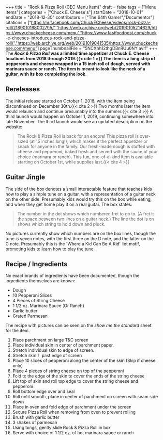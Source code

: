 +++
title = "Rock & Pizza Roll (CEC Menu Item)"
draft = false
tags = ["Menu Items"]
categories = ["Chuck E. Cheese's"]
startDate = "2018-10-01"
endDate = "2018-12-30"
contributors = ["The 64th Gamer","Documentor"]
citations = ["https://m.facebook.com/ChuckECheese/videos/rock-pizza-roll/2189010168002795/","https://web.archive.org/web/20190105214629/https://www.chuckecheese.com/menu","https://www.fastfoodpost.com/chuck-e-cheeses-introduces-rock-and-pizza-roll/","https://web.archive.org/web/20191019041535/https://www.chuckecheese.com/menu"]
pageThumbnailFile = "5NCXhh12thgDBnRUu0NY.avif"
+++
The ***Rock & Pizza Roll* was a limited time appetizer at Chuck E. Cheese locations from 2018 through 2019.{{< cite 1 >}}
The item is a long strip of pepperonis and cheese wrapped in a 15 inch roll of dough, served with marinara sauce or ranch. The item is meant to look like the neck of a guitar, with its box completing the look.**

## Rereleases

The initial release started on October 1, 2018, with the item being discontinued on December 30th.{{< cite 2 >}} Two months later the item would relaunch and continue presumably into the summer.{{< cite 3 >}} A third launch would happen on October 1, 2019, continuing somewhere into late November.
The third launch would see an updated description on the website:

> The Rock & Pizza Roll is back for an encore! This pizza roll is over-sized (at 15 inches long!), which makes it the perfect appetizer or snack for anyone in the family. Our fresh-made dough is stuffed with cheese and pepperoni, baked fresh and served with the sauce of your choice (marinara or ranch). This fun, one-of-a-kind item is available starting on October 1st, while supplies last.{{< cite 4 >}}

## Guitar Jingle

The side of the box denotes a small interactable feature that teaches kids how to play a simple tune on a guitar, with a representation of a guitar neck on the other side. Presumably kids would try this on the box while eating, and when they get home play it on a real guitar. The box states:

> The number in the dot shows which numbered fret to go to.
> (A fret is the space between two lines on a guitar neck.)
> The line the dot is on shows which string to hold down and pluck.

No pictures currently show which numbers are on the box lines, though the tune is seven notes, with the first three on the D note, and the latter on the C note. Presumably this is the 'Where a Kid Can Be A Kid' liet motif, promoting kids to learn how to play the tune.

## Recipe / Ingredients

No exact brands of ingredients have been documented, though the ingredients themselves are known:

- Dough
- 10 Pepperoni Slices
- 4 Pieces of String Cheese
- 1 1/2 oz. Marinara Sauce (Or Ranch)
- Garlic butter
- Grated Parmesan

The recipe with pictures can be seen on the *show me the standard* sheet for the item.

1.  Place parchment on large T&C screen
2.  Place individual skin in center of parchment paper.
3.  Stretch individual skin to edge of screen.
4.  Stretch skin 1' past edge of screen
5.  Place 10 slices of pepperoni along the center of the skin (Skip if cheese only)
6.  Place 4 pieces of string cheese on top of the pepperoni
7.  Fold to the edge of the skin to cover the ends of the string cheese
8.  Lift top of skin and roll top edge to cover the string cheese and pepperoni
9.  Roll bottom edge over and seal
10. Roll until smooth, place in center of parchment on screen with seam side down
11. Place in oven and fold edge of parchment under the screen
12. Secure Pizza Roll when removing from oven to prevent rolling
13. Brush with garlic butter
14. 3 shakes of parmesan
15. Using tongs, gently slide Rock & Pizza Roll in box
16. Serve with choice of 1 1/2 oz. of hot marinara sauce or ranch
